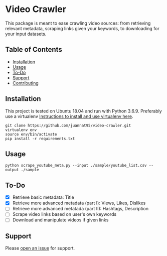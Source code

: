 # Video Crawler

This package is meant to ease crawling video sources: from retrieving relevant metadata, scraping links given your keywords, to downloading for your input datasets.

## Table of Contents

- [Installation](#installation)
- [Usage](#usage)
- [To-Do](#to-do)
- [Support](#support)
- [Contributing](#contributing)

## Installation

This project is tested on Ubuntu 18.04 and run with Python 3.6.9. Preferably use a virtualenv [Instructions to install and use virtualenv here](https://linoxide.com/linux-how-to/setup-python-virtual-environment-ubuntu/).

```
git clone https://github.com/juannat95/video-crawler.git
virtualenv env
source env/bin/activate
pip install -r requirements.txt
```

## Usage

`python scrape_youtube_meta.py --input ./sample/youtube_list.csv --output ./sample`

## To-Do
- [x] Retrieve basic metadata: Title
- [x] Retrieve more advanced metadata (part I): Views, Likes, Dislikes
- [ ] Retrieve more advanced metatada (part II): Hashtags, Description
- [ ] Scrape video links based on user's own keywords
- [ ] Download and manipulate videos if given links 

## Support

Please [open an issue](https://github.com/juannat95/video-crawler/issues/new) for support.
